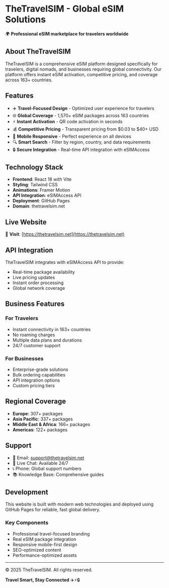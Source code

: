# TheTravelSIM - Global eSIM Solutions

🌍 **Professional eSIM marketplace for travelers worldwide**

## About TheTravelSIM

TheTravelSIM is a comprehensive eSIM platform designed specifically for travelers, digital nomads, and businesses requiring global connectivity. Our platform offers instant eSIM activation, competitive pricing, and coverage across 163+ countries.

## Features

- ✈️ **Travel-Focused Design** - Optimized user experience for travelers
- 🌐 **Global Coverage** - 1,570+ eSIM packages across 163 countries
- ⚡ **Instant Activation** - QR code activation in seconds
- 💰 **Competitive Pricing** - Transparent pricing from $0.03 to $40+ USD
- 📱 **Mobile Responsive** - Perfect experience on all devices
- 🔍 **Smart Search** - Filter by region, country, and data requirements
- 🔒 **Secure Integration** - Real-time API integration with eSIMAccess

## Technology Stack

- **Frontend**: React 18 with Vite
- **Styling**: Tailwind CSS
- **Animations**: Framer Motion
- **API Integration**: eSIMAccess API
- **Deployment**: GitHub Pages
- **Domain**: thetravelsim.net

## Live Website

🚀 **Visit**: [https://thetravelsim.net](https://thetravelsim.net)

## API Integration

TheTravelSIM integrates with eSIMAccess API to provide:
- Real-time package availability
- Live pricing updates
- Instant order processing
- Global network coverage

## Business Features

### For Travelers
- Instant connectivity in 163+ countries
- No roaming charges
- Multiple data plans and durations
- 24/7 customer support

### For Businesses
- Enterprise-grade solutions
- Bulk ordering capabilities
- API integration options
- Custom pricing tiers

## Regional Coverage

- **Europe**: 307+ packages
- **Asia Pacific**: 337+ packages  
- **Middle East & Africa**: 166+ packages
- **Americas**: 122+ packages

## Support

- 📧 Email: support@thetravelsim.net
- 💬 Live Chat: Available 24/7
- 📞 Phone: Global support numbers
- 📚 Knowledge Base: Comprehensive guides

## Development

This website is built with modern web technologies and deployed using GitHub Pages for reliable, fast global delivery.

### Key Components
- Professional travel-focused branding
- Real eSIM package integration
- Responsive mobile-first design
- SEO-optimized content
- Performance-optimized assets

---

© 2025 TheTravelSIM. All rights reserved.

**Travel Smart, Stay Connected** ✈️⚡🔒
